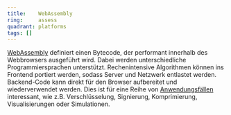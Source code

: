 ```yaml
---
title:    WebAssembly  
ring:     assess  
quadrant: platforms
tags: []
---
```


[WebAssembly][web-assembly] definiert einen Bytecode, der performant innerhalb des Webbrowsers ausgeführt wird. Dabei
werden unterschiedliche Programmiersprachen unterstützt. Rechenintensive Algorithmen können ins Frontend portiert
werden, sodass Server und Netzwerk entlastet werden. Backend-Code kann direkt für den Browser aufbereitet und
wiederverwendet werden. Dies ist für eine Reihe von [Anwendungsfällen][use-cases] interessant, wie z.B. Verschlüsselung,
Signierung, Komprimierung, Visualisierungen oder Simulationen.

[web-assembly]: https://webassembly.org
[use-cases]: https://webassembly.org/docs/use-cases
